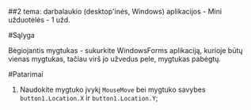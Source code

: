 ﻿##2 tema: darbalaukio (desktop'inės, Windows) aplikacijos - Mini užduotėlės - 1 užd.

#Sąlyga

Bėgiojantis mygtukas - sukurkite WindowsForms aplikaciją, kurioje būtų vienas mygtukas, tačiau virš jo užvedus pele, mygtukas pabėgtų.

#Patarimai

1. Naudokite mygtuko įvykį `MouseMove` bei mygtuko savybes `button1.Location.X` ir `button1.Location.Y`;